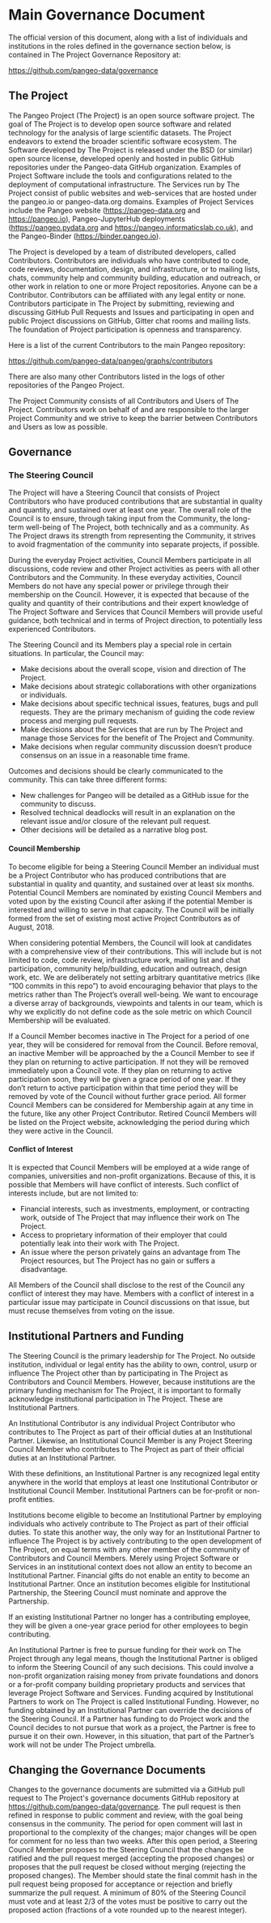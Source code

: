 # Main Governance Document

The official version of this document, along with a list of individuals and institutions in the
roles defined in the governance section below, is contained in The Project Governance Repository at:

https://github.com/pangeo-data/governance

## The Project

The Pangeo Project (The Project) is an open source software project. The goal of The Project is to develop open source software and related technology for the analysis of large scientific datasets. The Project endeavors to extend the broader scientific software ecosystem.
The Software developed by The Project is released under the BSD (or similar) open source license, developed openly and hosted in public GitHub repositories under the Pangeo-data GitHub organization. Examples of Project Software include the tools and configurations related to the deployment of computational infrastructure. The Services run by The Project consist of public websites and web-services that are hosted under the pangeo.io or pangeo-data.org domains. Examples of Project Services include the Pangeo website (https://pangeo-data.org and https://pangeo.io), Pangeo-JupyterHub deployments (https://pangeo.pydata.org and https://pangeo.informaticslab.co.uk), and the Pangeo-Binder (https://binder.pangeo.io).

The Project is developed by a team of distributed developers, called Contributors. Contributors are individuals who have contributed to code, code reviews, documentation, design, and infrastructure, or to mailing lists, chats, community help and community building, education and outreach, or other work in relation to one or more Project repositories. Anyone can be a Contributor. Contributors can be affiliated with any legal entity or none. Contributors participate in The Project by submitting, reviewing and discussing GitHub Pull Requests and Issues and participating in open and public Project discussions on GitHub, Gitter chat rooms and mailing lists. The foundation of Project participation is openness and transparency.

Here is a list of the current Contributors to the main Pangeo repository:

https://github.com/pangeo-data/pangeo/graphs/contributors

There are also many other Contributors listed in the logs of other repositories of the Pangeo Project.

The Project Community consists of all Contributors and Users of The Project. Contributors work on behalf of and are responsible to the larger Project Community and we strive to keep the barrier between Contributors and Users as low as possible.


## Governance

### The Steering Council

The Project will have a Steering Council that consists of Project Contributors who have produced contributions that are substantial in quality and quantity, and sustained over at least one year. The overall role of the Council is to ensure, through taking input from the Community, the long-term well-being of The Project, both technically and as a community. As The Project draws its strength from representing the Community, it strives to avoid fragmentation of the community into separate projects, if possible.

During the everyday Project activities, Council Members participate in all discussions, code review and other Project activities as peers with all other Contributors and the Community. In these everyday activities, Council Members do not have any special power or privilege through their membership on the Council. However, it is expected that because of the quality and quantity of their contributions and their expert knowledge of The Project Software and Services that Council Members will provide useful guidance, both technical and in terms of Project direction, to potentially less experienced Contributors.

The Steering Council and its Members play a special role in certain situations. In particular, the Council may:

* Make decisions about the overall scope, vision and direction of The Project.
* Make decisions about strategic collaborations with other organizations or individuals.
* Make decisions about specific technical issues, features, bugs and pull requests. They are the primary mechanism of guiding the code review process and merging pull requests.
* Make decisions about the Services that are run by The Project and manage those Services for the benefit of The Project and Community.
* Make decisions when regular community discussion doesn’t produce consensus on an issue in a reasonable time frame.

Outcomes and decisions should be clearly communicated to the community. This can take three different forms: 

* New challenges for Pangeo will be detailed as a GitHub issue for the community to discuss.
* Resolved technical deadlocks will result in an explanation on the relevant issue and/or closure of the relevant pull request.
* Other decisions will be detailed as a narrative blog post.

#### Council Membership

To become eligible for being a Steering Council Member an individual must be a Project Contributor who has produced
contributions that are substantial in quality and quantity, and sustained over at least six months. Potential Council Members 
are nominated by existing Council Members and voted upon by the existing Council after asking if the potential Member is 
interested and willing to serve in that capacity. The Council will be initially formed from the set of existing most active
Project Contributors as of August, 2018.

When considering potential Members, the Council will look at candidates with a comprehensive view of their contributions. This
will include but is not limited to code, code review, infrastructure work, mailing list and chat participation, community 
help/building, education and outreach, design work, etc. We are deliberately not setting arbitrary quantitative metrics (like
“100 commits in this repo”) to avoid encouraging behavior that plays to the metrics rather than The Project’s overall
well-being. We want to encourage a diverse array of backgrounds, viewpoints and talents in our team, which is why we
explicitly do not define code as the sole metric on which Council Membership will be evaluated.

If a Council Member becomes inactive in The Project for a period of one year, they will be considered for removal from the
Council. Before removal, an inactive Member will be approached by the a Council Member to see if they plan on returning to active
participation. If not they will be removed immediately upon a Council vote. If they plan on returning to active participation
soon, they will be given a grace period of one year. If they don’t return to active participation within that time period they
will be removed by vote of the Council without further grace period. All former Council Members can be considered for 
Membership again at any time in the future, like any other Project Contributor. Retired Council Members will be listed on the
Project website, acknowledging the period during which they were active in the Council.

#### Conflict of Interest

It is expected that Council Members will be employed at a wide range of companies, universities and non-profit organizations. Because of this, it is possible that Members will have conflict of interests. Such conflict of interests include, but are not limited to:

* Financial interests, such as investments, employment, or contracting work, outside of The Project that may influence their work on The Project.
* Access to proprietary information of their employer that could potentially leak into their work with The Project.
* An issue where the person privately gains an advantage from The Project resources, but The Project has no gain or suffers a disadvantage.

All Members of the Council shall disclose to the rest of the Council any conflict of interest they may have. Members with a conflict of interest in a particular issue may participate in Council discussions on that issue, but must recuse themselves from voting on the issue.

## Institutional Partners and Funding

The Steering Council is the primary leadership for The Project. No outside institution, individual or legal entity has the ability to own, control, usurp or influence The Project other than by participating in The Project as Contributors and Council Members. However, because institutions are the primary funding mechanism for The Project, it is important to formally acknowledge institutional participation in The Project. These are Institutional Partners.

An Institutional Contributor is any individual Project Contributor who contributes to The Project as part of their official duties at an Institutional Partner. Likewise, an Institutional Council Member is any Project Steering Council Member who contributes to The Project as part of their official duties at an Institutional Partner.

With these definitions, an Institutional Partner is any recognized legal entity anywhere in the world that employs at least one Institutional Contributor or Institutional Council Member. Institutional Partners can be for-profit or non-profit entities.

Institutions become eligible to become an Institutional Partner by employing individuals who actively contribute to The Project as part of their official duties. To state this another way, the only way for an Institutional Partner to influence The Project is by actively contributing to the open development of The Project, on equal terms with any other member of the community of Contributors and Council Members. Merely using Project Software or Services in an institutional context does not allow an entity to become an Institutional Partner. Financial gifts do not enable an entity to become an Institutional Partner. Once an institution becomes eligible for Institutional Partnership, the Steering Council must nominate and approve the Partnership.

If an existing Institutional Partner no longer has a contributing employee, they will be given a one-year grace period for other employees to begin contributing.

An Institutional Partner is free to pursue funding for their work on The Project through any legal means, though the Institutional Partner is obliged to inform the Steering Council of any such decisions. This could involve a non-profit organization raising money from private foundations and donors or a for-profit company building proprietary products and services that leverage Project Software and Services. Funding acquired by Institutional Partners to work on The Project is called Institutional Funding. However, no funding obtained by an Institutional Partner can override the decisions of the Steering Council. If a Partner has funding to do Project work and the Council decides to not pursue that work as a project, the Partner is free to pursue it on their own. However, in this situation, that part of the Partner’s work will not be under The Project umbrella.

## Changing the Governance Documents

Changes to the governance documents are submitted via a GitHub pull request to The Project's governance documents GitHub repository at https://github.com/pangeo-data/governance. The pull request is then refined in response to public comment and review, with the goal being consensus in the community. The period for open comment will last in proportional to the complexity of the changes; major changes will be open for comment for no less than two weeks. After this open period, a Steering Council Member proposes to the Steering Council that the changes be ratified and the pull request merged (accepting the proposed changes) or proposes that the pull request be closed without merging (rejecting the proposed changes). The Member should state the final commit hash in the pull request being proposed for acceptance or rejection and briefly summarize the pull request. A minimum of 80% of the Steering Council must vote and at least 2/3 of the votes must be positive to carry out the proposed action (fractions of a vote rounded up to the nearest integer).
